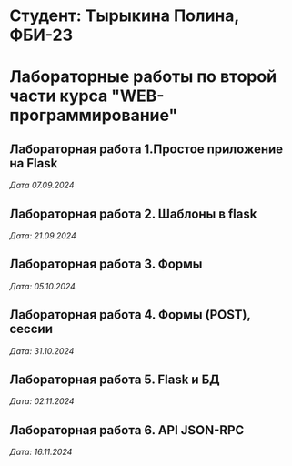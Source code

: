 # Студент: Тырыкина Полина, ФБИ-23

# Лабораторные работы по второй части курса "WEB-программирование"

## Лабораторная работа 1.Простое приложение на Flask

*Дата 07.09.2024*

## Лабораторная работа 2. Шаблоны в flask

*Дата: 21.09.2024*

## Лабораторная работа 3. Формы

*Дата: 05.10.2024*

## Лабораторная работа 4. Формы (POST), сессии

*Дата: 31.10.2024*

## Лабораторная работа 5. Flask и БД

*Дата: 02.11.2024*

## Лабораторная работа 6. API JSON-RPC

*Дата: 16.11.2024*
